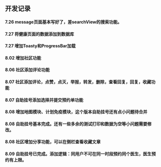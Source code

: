 ## 开发记录
#### 7.26 message页面基本写好了，差searchView的搜索功能。


#### 7.27 将健康页面的数据添加到数据库
#### 7.27 增加Toasty和ProgressBar加载

#### 8.02 增加社区功能

#### 8.06 社区添加评论功能

#### 8.07 社区添加评论，点赞，点灭，举报，转发，删除，查看回复，回复，收藏功能

#### 8.07 自助挂号添加选择并提交预约单功能

#### 8.08 增加地图模块、计划免疫模块，这个版本自助挂号还有点小问题待合并

#### 8.08 自助挂号基本完成。还有一些多余的测试打印和数据为空等小问题需要修改。

#### 8.08 社区增加分享功能，可以在侧栏查看收藏文章

#### 8.09 自助挂号已完成。添加逻辑：同用户不可在同一时段预约同个医生，医生预约有上限。
